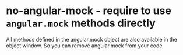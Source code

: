 # no-angular-mock - require to use `angular.mock` methods directly

All methods defined in the angular.mock object are also available in the object window.
So you can remove angular.mock from your code

<!-- WARNING: Generated documentation. Edit docs and examples in the rule and examples file ('rules/no-angular-mock.js', 'examples/no-angular-mock.js'). -->
